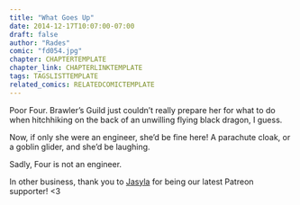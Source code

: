 ```yaml
---
title: "What Goes Up"
date: 2014-12-17T10:07:00-07:00
draft: false
author: "Rades"
comic: "fd054.jpg"
chapter: CHAPTERTEMPLATE
chapter_link: CHAPTERLINKTEMPLATE
tags: TAGSLISTTEMPLATE
related_comics: RELATEDCOMICTEMPLATE
---
```


Poor Four. Brawler’s Guild just couldn’t really prepare her for what to do when hitchhiking on the back of an unwilling flying black dragon, I guess.


Now, if only she were an engineer, she’d be fine here! A parachute cloak, or a goblin glider, and she’d be laughing.


Sadly, Four is not an engineer.


In other business, thank you to [Jasyla](http://www.cannotbetamed.com/) for being our latest Patreon supporter! &lt;3


